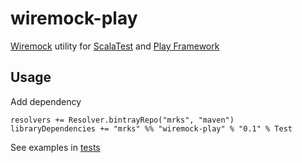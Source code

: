 # wiremock-play

[Wiremock](http://wiremock.org/) utility for [ScalaTest](http://www.scalatest.org/) and [Play Framework](https://www.playframework.com/)

## Usage

Add dependency
```
resolvers += Resolver.bintrayRepo("mrks", "maven")
libraryDependencies += "mrks" %% "wiremock-play" % "0.1" % Test
```

See examples in [tests](src/test/scala/mrks/wiremock/WiremockSpec.scala)

